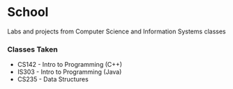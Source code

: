 # School
Labs and projects from Computer Science and Information Systems classes

### Classes Taken
- CS142 - Intro to Programming (C++)
- IS303 - Intro to Programming (Java)
- CS235 - Data Structures
